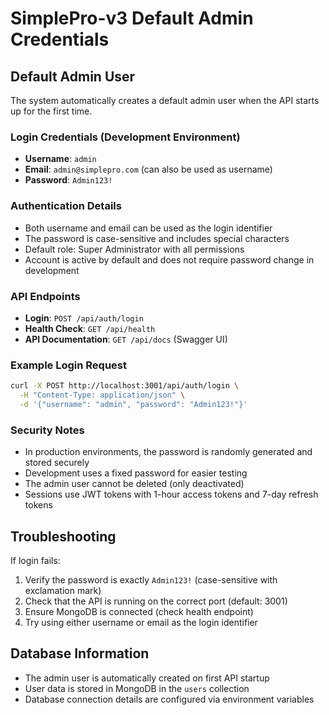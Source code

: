 # SimplePro-v3 Default Admin Credentials

## Default Admin User

The system automatically creates a default admin user when the API starts up for the first time.

### Login Credentials (Development Environment)

- **Username**: `admin`
- **Email**: `admin@simplepro.com` (can also be used as username)
- **Password**: `Admin123!`

### Authentication Details

- Both username and email can be used as the login identifier
- The password is case-sensitive and includes special characters
- Default role: Super Administrator with all permissions
- Account is active by default and does not require password change in development

### API Endpoints

- **Login**: `POST /api/auth/login`
- **Health Check**: `GET /api/health`
- **API Documentation**: `GET /api/docs` (Swagger UI)

### Example Login Request

```bash
curl -X POST http://localhost:3001/api/auth/login \
  -H "Content-Type: application/json" \
  -d '{"username": "admin", "password": "Admin123!"}'
```

### Security Notes

- In production environments, the password is randomly generated and stored securely
- Development uses a fixed password for easier testing
- The admin user cannot be deleted (only deactivated)
- Sessions use JWT tokens with 1-hour access tokens and 7-day refresh tokens

## Troubleshooting

If login fails:
1. Verify the password is exactly `Admin123!` (case-sensitive with exclamation mark)
2. Check that the API is running on the correct port (default: 3001)
3. Ensure MongoDB is connected (check health endpoint)
4. Try using either username or email as the login identifier

## Database Information

- The admin user is automatically created on first API startup
- User data is stored in MongoDB in the `users` collection
- Database connection details are configured via environment variables